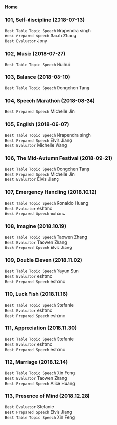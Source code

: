 #### [Home](https://eshtmc.github.io/)    

### 101, Self-discipline (2018-07-13)
`Best Table Topic Speech` Nrapendra singh  
`Best Prepared Speech` Sarah Zhang  
`Best Evaluator` Jony  

### 102, Music (2018-07-27)
`Best Table Topic Speech` Huihui

### 103, Balance (2018-08-10)
`Best Table Topic Speech` Dongchen Tang  

### 104, Speech Marathon (2018-08-24)
`Best Prepared Speech` Michelle Jin    

### 105, English (2018-09-07)
`Best Table Topic Speech` Nrapendra singh   
`Best Prepared Speech` Elvis Jiang   
`Best Evaluator` Michelle Wang    

### 106, The Mid-Autumn Festival (2018-09-21)  
`Best Table Topic Speech` Dongchen Tang    
`Best Prepared Speech` Michelle Jin  
`Best Evaluator` Elvis Jiang  

### 107, Emergency Handling (2018.10.12)   
`Best Table Topic Speech` Ronaldo Huang    
`Best Evaluator` eshtmc    
`Best Prepared Speech` eshtmc    

### 108, Imagine (2018.10.19)   
`Best Table Topic Speech` Taowen Zhang    
`Best Evaluator` Taowen Zhang    
`Best Prepared Speech` Elvis Jiang    

### 109, Double Eleven (2018.11.02)   
`Best Table Topic Speech` Yayun Sun    
`Best Evaluator` eshtmc    
`Best Prepared Speech` eshtmc    

### 110, Luck Fish (2018.11.16)   
`Best Table Topic Speech` Stefanie    
`Best Evaluator` eshtmc    
`Best Prepared Speech` eshtmc    

### 111, Appreciation (2018.11.30)   
`Best Table Topic Speech` Stefanie    
`Best Evaluator` eshtmc    
`Best Prepared Speech` eshtmc    

### 112, Marriage (2018.12.14)   
`Best Table Topic Speech` Xin Feng    
`Best Evaluator` Taowen Zhang    
`Best Prepared Speech` Alice Huang    

### 113, Presence of Mind (2018.12.28)   
`Best Evaluator` Stefanie    
`Best Prepared Speech` Elvis Jiang    
`Best Table Topic Speech` Xin Feng    
